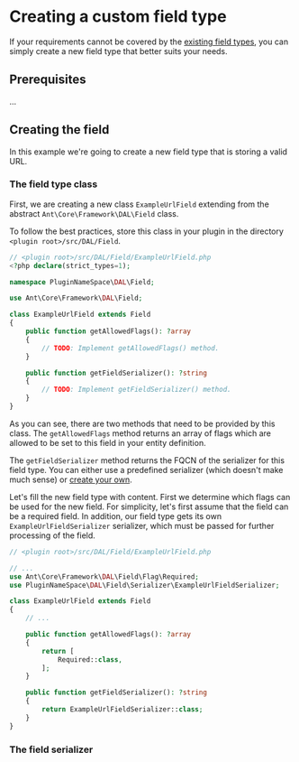 # Creating a custom field type

If your requirements cannot be covered by the [existing field types](../Reference/fields-reference.md), you can simply create a new field type that better suits your needs.

## Prerequisites
...

## Creating the field

In this example we're going to create a new field type that is storing a valid URL.

### The field type class

First, we are creating a new class `ExampleUrlField` extending from the abstract `Ant\Core\Framework\DAL\Field` class.

To follow the best practices, store this class in your plugin in the directory `<plugin root>/src/DAL/Field`.

```php
// <plugin root>/src/DAL/Field/ExampleUrlField.php
<?php declare(strict_types=1);

namespace PluginNameSpace\DAL\Field;

use Ant\Core\Framework\DAL\Field;

class ExampleUrlField extends Field
{
    public function getAllowedFlags(): ?array
    {
        // TODO: Implement getAllowedFlags() method.
    }

    public function getFieldSerializer(): ?string
    {
        // TODO: Implement getFieldSerializer() method.
    }
}
```

As you can see, there are two methods that need to be provided by this class. The `getAllowedFlags` method returns an array of flags which are allowed to be set to this field in your entity definition.

The `getFieldSerializer` method returns the FQCN of the serializer for this field type. You can either use a predefined serializer (which doesn't make much sense) or [create your own](#the-field-serializer).

Let's fill the new field type with content. First we determine which flags can be used for the new field. For simplicity, let's first assume that the field can be a required field. In addition, our field type gets its own `ExampleUrlFieldSerializer` serializer, which must be passed for further processing of the field.

```php
// <plugin root>/src/DAL/Field/ExampleUrlField.php

// ...
use Ant\Core\Framework\DAL\Field\Flag\Required;
use PluginNameSpace\DAL\Field\Serializer\ExampleUrlFieldSerializer;

class ExampleUrlField extends Field
{
    // ...

    public function getAllowedFlags(): ?array
    {
        return [
            Required::class,        
        ];   
    }

    public function getFieldSerializer(): ?string
    {
        return ExampleUrlFieldSerializer::class;
    }
}
```

### The field serializer